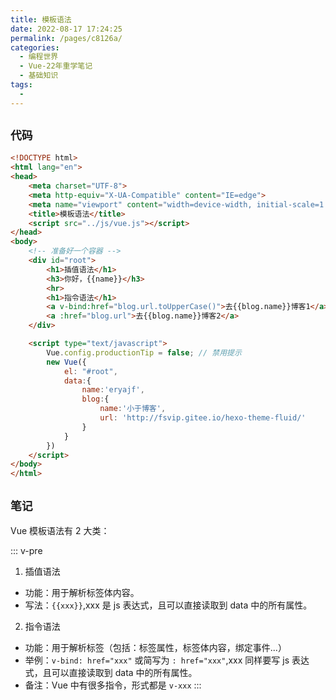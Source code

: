 ```yaml
---
title: 模板语法
date: 2022-08-17 17:24:25
permalink: /pages/c8126a/
categories:
  - 编程世界
  - Vue-22年重学笔记
  - 基础知识
tags:
  -
---
```


## ` 代码 `

```html
<!DOCTYPE html>
<html lang="en">
<head>
    <meta charset="UTF-8">
    <meta http-equiv="X-UA-Compatible" content="IE=edge">
    <meta name="viewport" content="width=device-width, initial-scale=1.0">
    <title>模板语法</title>
    <script src="../js/vue.js"></script>
</head>
<body>
    <!-- 准备好一个容器 -->
    <div id="root">
        <h1>插值语法</h1>
        <h3>你好，{{name}}</h3>
        <hr>
        <h1>指令语法</h1>
        <a v-bind:href="blog.url.toUpperCase()">去{{blog.name}}博客1</a>
        <a :href="blog.url">去{{blog.name}}博客2</a>
    </div>

    <script type="text/javascript">
        Vue.config.productionTip = false; // 禁用提示
        new Vue({
            el: "#root",
            data:{
                name:'eryajf',
                blog:{
                    name:'小于博客',
                    url: 'http://fsvip.gitee.io/hexo-theme-fluid/'
                }
            }
        })
    </script>
</body>
</html>
```

## ` 笔记 `

Vue 模板语法有 2 大类：

::: v-pre
1.  插值语法
   - 功能：用于解析标签体内容。
   - 写法：`{{xxx}}`,xxx 是 js 表达式，且可以直接读取到 data 中的所有属性。
2.  指令语法
   - 功能：用于解析标签（包括：标签属性，标签体内容，绑定事件...）
   - 举例：`v-bind: href="xxx"` 或简写为 `: href="xxx"`,xxx 同样要写 js 表达式，且可以直接读取到 data 中的所有属性。
   - 备注：Vue 中有很多指令，形式都是 `v-xxx`
   :::
